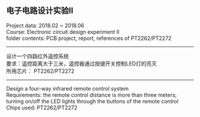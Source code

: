
## 电子电路设计实验II  

Project data:  2018.02 ~ 2018.06   
Course: Electronic circuit design experiment II  
folder contents: PCB project, report, references of PT2262/PT2272  
___
设计一个四路红外遥控系统  
要求：遥控距离大于三米，遥控器通过按键开关控制LED灯的亮灭  
所用芯片： PT2262/PT2272  
___
Design a four-way infrared remote control system  
Requirements: the remote control distance is more than three meters; turning on/off the LED lights through the buttons of the remote control  
Chips used: PT2262/PT2272
